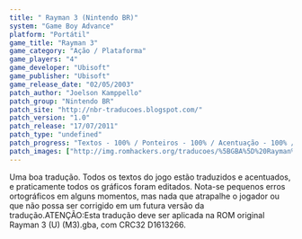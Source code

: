 ```yaml
---
title: " Rayman 3 (Nintendo BR)"
system: "Game Boy Advance"
platform: "Portátil"
game_title: "Rayman 3"
game_category: "Ação / Plataforma"
game_players: "4"
game_developer: "Ubisoft"
game_publisher: "Ubisoft"
game_release_date: "02/05/2003"
patch_author: "Joelson Kamppello"
patch_group: "Nintendo BR"
patch_site: "http://nbr-traducoes.blogspot.com/"
patch_version: "1.0"
patch_release: "17/07/2011"
patch_type: "undefined"
patch_progress: "Textos - 100% / Ponteiros - 100% / Acentuação - 100% / Gráficos - 95% / Revisão - 100%"
patch_images: ["http://img.romhackers.org/traducoes/%5BGBA%5D%20Rayman%203%20-%20Nintendo%20BR%20-%201.png","http://img.romhackers.org/traducoes/%5BGBA%5D%20Rayman%203%20-%20Nintendo%20BR%20-%202.png","http://img.romhackers.org/traducoes/%5BGBA%5D%20Rayman%203%20-%20Nintendo%20BR%20-%203.png"]
---
```

Uma boa tradução. Todos os textos do jogo estão traduzidos e acentuados, e praticamente todos os gráficos foram editados. Nota-se pequenos erros ortográficos em alguns momentos, mas nada que atrapalhe o jogador ou que não possa ser corrigido em um futura versão da tradução.ATENÇÃO:Esta tradução deve ser aplicada na ROM original Rayman 3 (U) (M3).gba, com CRC32 D1613266.